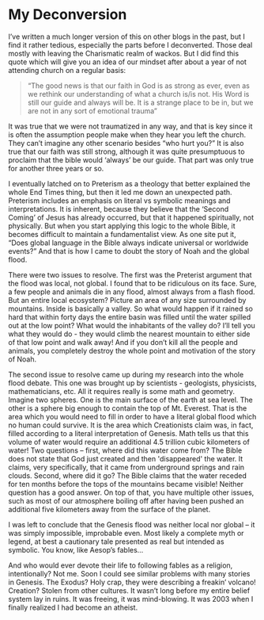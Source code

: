 # My Deconversion

I’ve written a much longer version of this on other blogs in the past, but I find it rather tedious, especially the parts before I deconverted. Those deal mostly with leaving the Charismatic realm of wackos. But I did find this quote which will give you an idea of our mindset after about a year of not attending church on a regular basis:

> “The good news is that our faith in God is as strong as ever, even as we rethink our understanding of what a church is/is not. His Word is still our guide and always will be. It is a strange place to be in, but we are not in any sort of emotional trauma”

It was true that we were not traumatized in any way, and that is key since it is often the assumption people make when they hear you left the church. They can’t imagine any other scenario besides “who hurt you?” It is also true that our faith was still strong, although it was quite presumptuous to proclaim that the bible would ‘always’ be our guide. That part was only true for another three years or so.

I eventually latched on to Preterism as a theology that better explained the whole End Times thing, but then it led me down an unexpected path. Preterism includes an emphasis on literal vs symbolic meanings and interpretations. It is inherent, because they believe that the ‘Second Coming’ of Jesus has already occurred, but that it happened spiritually, not physically. But when you start applying this logic to the whole Bible, it becomes difficult to maintain a fundamentalist view. As one site put it, “Does global language in the Bible always indicate universal or worldwide events?” And that is how I came to doubt the story of Noah and the global flood.

There were two issues to resolve. The first was the Preterist argument that the flood was local, not global. I found that to be ridiculous on its face. Sure, a few people and animals die in any flood, almost always from a flash flood. But an entire local ecosystem? Picture an area of any size surrounded by mountains. Inside is basically a valley. So what would happen if it rained so hard that within forty days the entire basin was filled until the water spilled out at the low point? What would the inhabitants of the valley do? I’ll tell you what they would do - they would climb the nearest mountain to either side of that low point and walk away! And if you don’t kill all the people and animals, you completely destroy the whole point and motivation of the story of Noah.

The second issue to resolve came up during my research into the whole flood debate. This one was brought up by scientists - geologists, physicists, mathematicians, etc. All it requires really is some math and geometry. Imagine two spheres. One is the main surface of the earth at sea level. The other is a sphere big enough to contain the top of Mt. Everest. That is the area which you would need to fill in order to have a literal global flood which no human could survive. It is the area which Creationists claim was, in fact, filled according to a literal interpretation of Genesis. Math tells us that this volume of water would require an additional 4.5 trillion cubic kilometers of water! Two questions – first, where did this water come from? The Bible does not state that God just created and then 'disappeared' the water. It claims, very specifically, that it came from underground springs and rain clouds. Second, where did it go? The Bible claims that the water receded for ten months before the tops of the mountains became visible! Neither question has a good answer. On top of that, you have multiple other issues, such as most of our atmosphere boiling off after having been pushed an additional five kilometers away from the surface of the planet.

I was left to conclude that the Genesis flood was neither local nor global – it was simply impossible, improbable even. Most likely a complete myth or legend, at best a cautionary tale presented as real but intended as symbolic. You know, like Aesop’s fables…

And who would ever devote their life to following fables as a religion, intentionally? Not me. Soon I could see similar problems with many stories in Genesis. The Exodus? Holy crap, they were describing a freakin’ volcano! Creation? Stolen from other cultures. It wasn’t long before my entire belief system lay in ruins. It was freeing, it was mind-blowing. It was 2003 when I finally realized I had become an atheist.